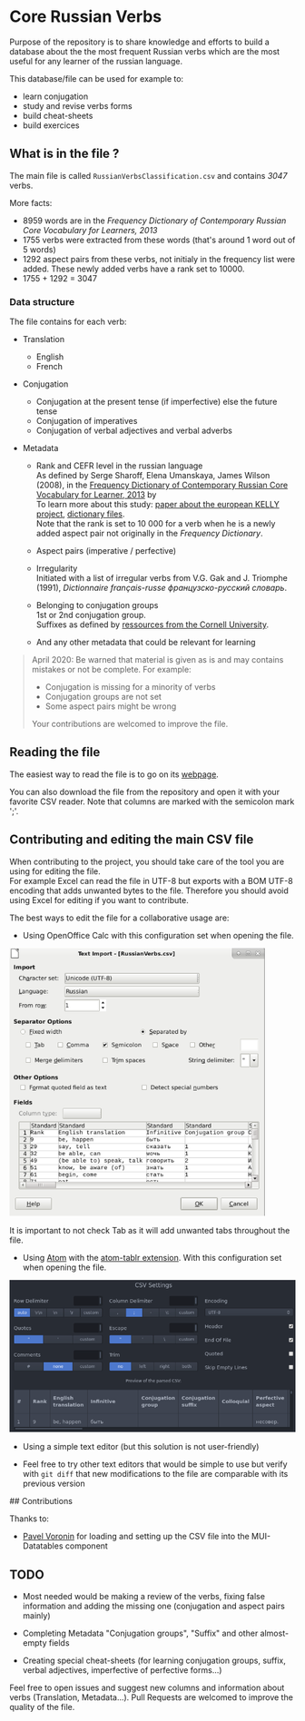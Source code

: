 # Core Russian Verbs

Purpose of the repository is to share knowledge and efforts to build a database about the the most frequent Russian verbs which are the most useful for any learner of the russian language.

This database/file can be used for example to:
- learn conjugation
- study and revise verbs forms
- build cheat-sheets
- build exercices

## What is in the file ?

The main file is called `RussianVerbsClassification.csv` and contains *3047* verbs.

More facts:
- 8959 words are in the *Frequency Dictionary of Contemporary Russian Core Vocabulary for Learners, 2013*
- 1755 verbs were extracted from these words (that's around 1 word out of 5 words)
- 1292 aspect pairs from these verbs, not initialy in the frequency list were added. These newly added verbs have a rank set to 10000.
- 1755 + 1292 = 3047


### Data structure

The file contains for each verb:

* Translation
  * English
  * French


* Conjugation
  * Conjugation at the present tense (if imperfective) else the future tense
  * Conjugation of imperatives
  * Conjugation of verbal adjectives and verbal adverbs


* Metadata
  * Rank and CEFR level in the russian language<br>
  As defined by Serge Sharoff, Elena Umanskaya, James Wilson (2008), in the [Frequency Dictionary of Contemporary Russian Core Vocabulary for Learner, 2013](http://corpus.leeds.ac.uk/serge/publications/2013-routledge-intro.pdf) by <br>
  To learn more about this study: [paper about the european KELLY project](http://corpus.leeds.ac.uk/serge/publications/2014-LREV-kelly.pdf), [dictionary files](http://corpus.leeds.ac.uk/serge/kelly/).<br>
  Note that the rank is set to 10 000 for a verb when he is a newly added aspect pair not originally in the *Frequency Dictionary*.

  * Aspect pairs (imperative / perfective)

  * Irregularity<br>
    Initiated with a list of irregular verbs from V.G. Gak and J. Triomphe (1991), *Dictionnaire français-russe французско-русский словарь*. 

  * Belonging to conjugation groups<br>
    1st or 2nd conjugation group.<br>
    Suffixes as defined by [ressources from the Cornell University](https://russian.cornell.edu/verbs/irgLinks.htm).

  * And any other metadata that could be relevant for learning


> April 2020: Be warned that material is given as is and may contains mistakes or not be complete. For example:
> - Conjugation is missing for a minority of verbs
> - Conjugation groups are not set
> - Some aspect pairs might be wrong
>
> Your contributions are welcomed to improve the file.


## Reading the file

The easiest way to read the file is to go on its [webpage](https://storkst.github.io/CoreRussianVerbs/).

You can also download the file from the repository and open it with your favorite CSV reader. Note that columns are marked with the semicolon mark ';'.


## Contributing and editing the main CSV file

When contributing to the project, you should take care of the tool you are using for editing the file.<br>
For example Excel can read the file in UTF-8 but exports with a BOM UTF-8 encoding that adds unwanted bytes to the file. Therefore you should avoid using Excel for editing if you want to contribute.

The best ways to edit the file for a collaborative usage are:
* Using OpenOffice Calc with this configuration set when opening the file.<br>
<img src="screenshots/LibreOffice-calc-configuration-at-opening.png" width="450">

It is important to not check Tab as it will add unwanted tabs throughout the file.


* Using [Atom](https://atom.io/) with the [atom-tablr extension](https://github.com/abe33/atom-tablr). With this configuration set when opening the file. <br>
<img src="screenshots/Atom-tablr-configuration-at-opening.png" width="700">


* Using a simple text editor (but this solution is not user-friendly)

* Feel free to try other text editors that would be simple to use but verify with `git diff` that new modifications to the file are comparable with its previous version

## Contributions

Thanks to:

* [Pavel Voronin](https://github.com/voroninp) for loading and setting up the CSV file into the MUI-Datatables component


## TODO
* Most needed would be making a review of the verbs, fixing false information and adding the missing one (conjugation and aspect pairs mainly)

* Completing Metadata "Conjugation groups", "Suffix" and other almost-empty fields

* Creating special cheat-sheets (for learning conjugation groups, suffix, verbal adjectives, imperfective of perfective forms...)


Feel free to open issues and suggest new columns and information about verbs (Translation, Metadata...). Pull Requests are welcomed to improve the quality of the file.
